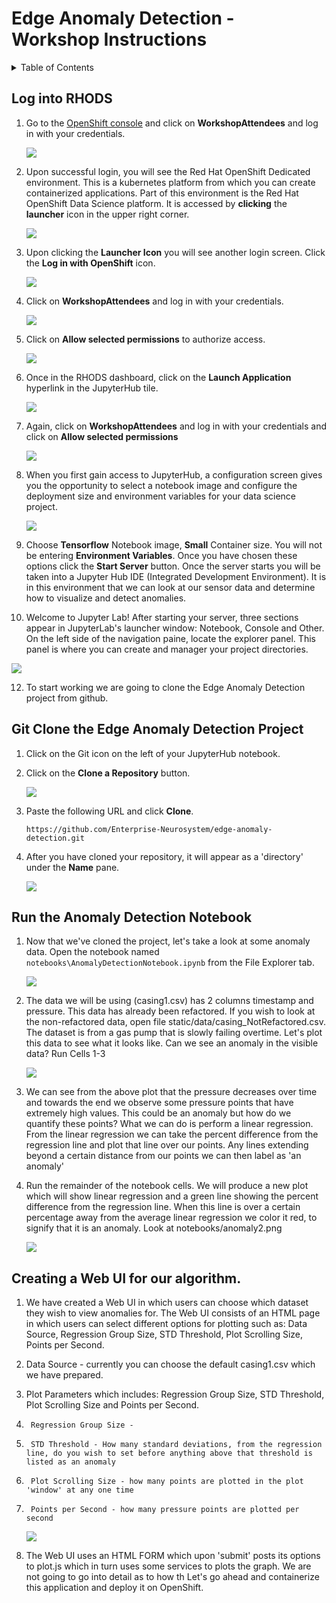 # Edge Anomaly Detection - Workshop Instructions
<details>
<summary>Table of Contents</summary>
<p>

* [Log into RHODS](#logging-into-rhods)
* [Git Clone the Edge Anomaly Detection Project](#git-clone-the-edge-anomaly-detection-project)
* [Run the Anomaly Detection notebook](#run-anomaly-detection-notebook)
* [Package the application](#select-slice)
* [View Application via browser](#stream-sensor-data)

</p>
</details>

## Log into RHODS

1. Go to the [OpenShift console](https://console-openshift-console.apps.ieee.8goc.p1.openshiftapps.com/) and click on **WorkshopAttendees** and log in with your credentials.

   ![](/workshop/images/workshop_attendees.png)

2. Upon successful login, you will see the Red Hat OpenShift Dedicated environment.  This is a kubernetes platform from which you can create containerized applications.  Part of this environment is the Red Hat OpenShift Data Science platform.  It is accessed by **clicking** the **launcher** icon in the upper right corner.

   ![](/workshop/images/launchericon.png)

3. Upon clicking the **Launcher Icon** you will see another login screen.  Click the **Log in with OpenShift** icon.

   ![](/workshop/images/loginwithopenshift.png)

4. Click on **WorkshopAttendees** and log in with your credentials.

    ![](/workshop/images/workshop_attendees.png)

5. Click on **Allow selected permissions** to authorize access. 

    ![](/workshop/images/authorize_access.png)

6. Once in the RHODS dashboard, click on the **Launch Application** hyperlink in the JupyterHub tile.

    ![](/workshop/images/redhatopenshiftdatascienceplatform.png)

7. Again, click on **WorkshopAttendees** and log in with your credentials and click on **Allow selected permissions**

   ![](/workshop/images/workshop_attendees.png)

8. When you first gain access to JupyterHub, a configuration screen gives you the opportunity to select a notebook image and configure the deployment size and environment variables for your data science project.

    ![](/workshop/images/Notebookserveroptions.png)

9. Choose **Tensorflow** Notebook image, **Small** Container size.  You will not be entering **Environment Variables**.  Once you have chosen these options click the **Start Server** button.  Once the server starts you will be taken into a Jupyter Hub IDE (Integrated Development Environment).  It is in this environment that we can look at our sensor data and determine how to visualize and detect anomalies.

10. Welcome to Jupyter Lab!   After starting your server, three sections appear in JupyterLab's launcher window:  Notebook, Console and Other.  On the left side of the navigation paine, locate the explorer panel.  This panel is where you can create and manager your project directories.
   
   ![](/workshop/images/JupyterNotebookIDE.png)

12. To start working we are going to clone the Edge Anomaly Detection project from github.


## Git Clone the Edge Anomaly Detection Project 
1. Click on the Git icon on the left of your JupyterHub notebook. 

2. Click on the **Clone a Repository** button.

    ![](/workshop/images/git_clone.png)

3. Paste the following URL and click **Clone**.
 
    ```
    https://github.com/Enterprise-Neurosystem/edge-anomaly-detection.git
    ```
4. After you have cloned your repository, it will appear as a 'directory' under the **Name** pane.

   ![](/workshop/images/namePane.png)

## Run the Anomaly Detection Notebook

1. Now that we've cloned the project, let's take a look at some anomaly data.  Open the notebook named `notebooks\AnomalyDetectionNotebook.ipynb` from the File Explorer tab.
  
   ![](/workshop/images/AnomalyDetectionNotebook.png)

3. The data we will be using (casing1.csv) has 2 columns timestamp and pressure. This data has already been refactored. If you wish to look at the non-refactored data, open file static/data/casing_NotRefactored.csv. The dataset is from a gas pump that is slowly failing overtime. Let's plot this data to see what it looks like. Can we see an anomaly in the visible data?  Run Cells 1-3

    ![](/workshop/images/plotCasingPressurePoints.png)

4. We can see from the above plot that the pressure decreases over time and towards the end we observe some pressure points that have extremely high values. This could be an anomaly but how do we quantify these points? What we can do is perform a linear regression. From the linear regression we can take the percent difference from the regression line and plot that line over our points. Any lines extending beyond a certain distance from our points we can then label as 'an anomaly'
5. Run the remainder of the notebook cells.  We will produce a new plot which will show linear regression and a green line showing the percent difference from the regression line.  When this line is over a certain percentage away from the average linear regression we color it red, to signify that it is an anomaly.  Look at notebooks/anomaly2.png

    ![](/workshop/images/anomaly2.png)

## Creating a Web UI for our algorithm.  

1. We have created a Web UI in which users can choose which dataset they wish to view anomalies for.  The Web UI consists of an HTML page in which users can select different options for plotting such as: Data Source, Regression Group Size, STD Threshold, Plot Scrolling Size, Points per Second.
2. Data Source - currently you can choose the default casing1.csv which we have prepared.
3. Plot Parameters which includes: Regression Group Size, STD Threshold, Plot Scrolling Size and Points per Second.
4.      Regression Group Size - 
5.      STD Threshold - How many standard deviations, from the regression line, do you wish to set before anything above that threshold is listed as an anomaly
6.      Plot Scrolling Size - how many points are plotted in the plot 'window' at any one time
7.      Points per Second - how many pressure points are plotted per second

   ![](/workshop/images/AnomalyDetectionOptions.png)

8. The Web UI uses an HTML FORM which upon 'submit' posts its options to plot.js which in turn uses some services to plots the graph.  We are not going to go into detail as to how th Let's go ahead and containerize this application and deploy it on OpenShift.









